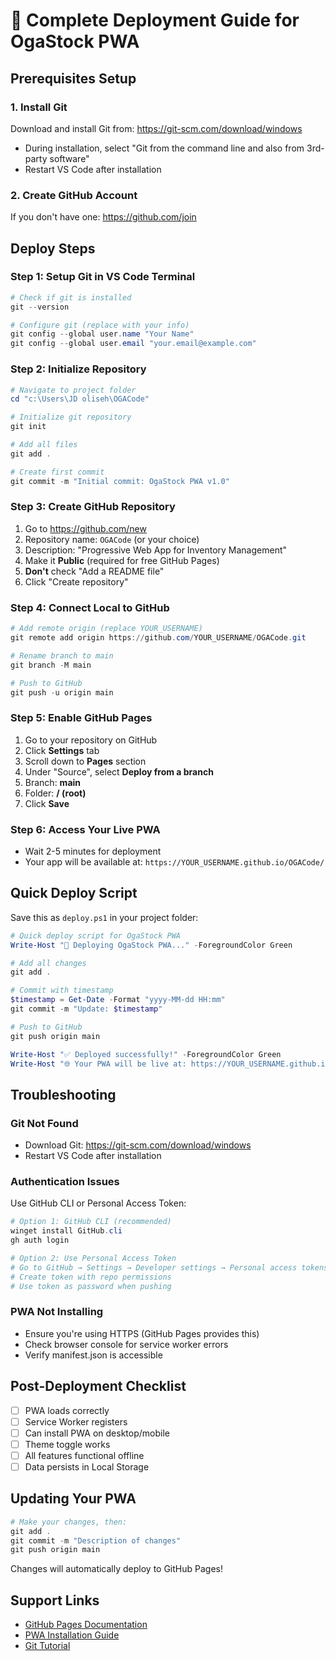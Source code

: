 # 🚀 Complete Deployment Guide for OgaStock PWA

## Prerequisites Setup

### 1. Install Git
Download and install Git from: https://git-scm.com/download/windows
- During installation, select "Git from the command line and also from 3rd-party software"
- Restart VS Code after installation

### 2. Create GitHub Account
If you don't have one: https://github.com/join

## Deploy Steps

### Step 1: Setup Git in VS Code Terminal
```powershell
# Check if git is installed
git --version

# Configure git (replace with your info)
git config --global user.name "Your Name"
git config --global user.email "your.email@example.com"
```

### Step 2: Initialize Repository
```powershell
# Navigate to project folder
cd "c:\Users\JD oliseh\OGACode"

# Initialize git repository
git init

# Add all files
git add .

# Create first commit
git commit -m "Initial commit: OgaStock PWA v1.0"
```

### Step 3: Create GitHub Repository
1. Go to https://github.com/new
2. Repository name: `OGACode` (or your choice)
3. Description: "Progressive Web App for Inventory Management"
4. Make it **Public** (required for free GitHub Pages)
5. **Don't** check "Add a README file"
6. Click "Create repository"

### Step 4: Connect Local to GitHub
```powershell
# Add remote origin (replace YOUR_USERNAME)
git remote add origin https://github.com/YOUR_USERNAME/OGACode.git

# Rename branch to main
git branch -M main

# Push to GitHub
git push -u origin main
```

### Step 5: Enable GitHub Pages
1. Go to your repository on GitHub
2. Click **Settings** tab
3. Scroll down to **Pages** section
4. Under "Source", select **Deploy from a branch**
5. Branch: **main**
6. Folder: **/ (root)**
7. Click **Save**

### Step 6: Access Your Live PWA
- Wait 2-5 minutes for deployment
- Your app will be available at:
  `https://YOUR_USERNAME.github.io/OGACode/`

## Quick Deploy Script

Save this as `deploy.ps1` in your project folder:

```powershell
# Quick deploy script for OgaStock PWA
Write-Host "🚀 Deploying OgaStock PWA..." -ForegroundColor Green

# Add all changes
git add .

# Commit with timestamp
$timestamp = Get-Date -Format "yyyy-MM-dd HH:mm"
git commit -m "Update: $timestamp"

# Push to GitHub
git push origin main

Write-Host "✅ Deployed successfully!" -ForegroundColor Green
Write-Host "🌐 Your PWA will be live at: https://YOUR_USERNAME.github.io/OGACode/" -ForegroundColor Cyan
```

## Troubleshooting

### Git Not Found
- Download Git: https://git-scm.com/download/windows
- Restart VS Code after installation

### Authentication Issues
Use GitHub CLI or Personal Access Token:
```powershell
# Option 1: GitHub CLI (recommended)
winget install GitHub.cli
gh auth login

# Option 2: Use Personal Access Token
# Go to GitHub → Settings → Developer settings → Personal access tokens
# Create token with repo permissions
# Use token as password when pushing
```

### PWA Not Installing
- Ensure you're using HTTPS (GitHub Pages provides this)
- Check browser console for service worker errors
- Verify manifest.json is accessible

## Post-Deployment Checklist

- [ ] PWA loads correctly
- [ ] Service Worker registers
- [ ] Can install PWA on desktop/mobile
- [ ] Theme toggle works
- [ ] All features functional offline
- [ ] Data persists in Local Storage

## Updating Your PWA

```powershell
# Make your changes, then:
git add .
git commit -m "Description of changes"
git push origin main
```

Changes will automatically deploy to GitHub Pages!

## Support Links

- [GitHub Pages Documentation](https://docs.github.com/en/pages)
- [PWA Installation Guide](https://web.dev/install-criteria/)
- [Git Tutorial](https://git-scm.com/docs/gittutorial)